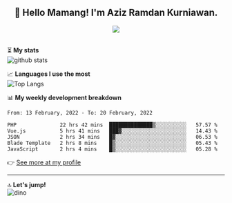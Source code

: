 <h2 align="center">👋 Hello Mamang! I'm Aziz Ramdan Kurniawan.</h2>  
<p align="center">
  <img src="https://komarev.com/ghpvc/?username=azizramdan"> <br><br>
</p>
    
⏳ **My stats**  
![github stats](https://github-readme-stats.vercel.app/api?username=azizramdan&show_icons=true&count_private=true&title_color=000&hide_border=true&hide_title=true)  

📈 **Languages I use the most**  
![Top Langs](https://github-readme-stats.vercel.app/api/top-langs/?username=azizramdan&layout=compact&langs_count=6&hide=tsql&hide_border=true&hide_title=true&exclude_repo=Futsal-Go,Futsal-Go-Admin,Sistem-Informasi-Sensus-Harian-Rawat-Inap)  

📊 **My weekly development breakdown**
<!--START_SECTION:waka-->
```text
From: 13 February, 2022 - To: 20 February, 2022

PHP              22 hrs 42 mins  ██████████████▒░░░░░░░░░░   57.57 % 
Vue.js           5 hrs 41 mins   ███▓░░░░░░░░░░░░░░░░░░░░░   14.43 % 
JSON             2 hrs 34 mins   █▓░░░░░░░░░░░░░░░░░░░░░░░   06.53 % 
Blade Template   2 hrs 8 mins    █▒░░░░░░░░░░░░░░░░░░░░░░░   05.43 % 
JavaScript       2 hrs 4 mins    █▒░░░░░░░░░░░░░░░░░░░░░░░   05.28 % 
```
<!--END_SECTION:waka-->
👉 [See more at my profile](https://wakatime.com/@azizramdan)
***
🔝 **Let's jump!**  
![dino](https://raw.githubusercontent.com/azizramdan/azizramdan/master/dino.gif)  
